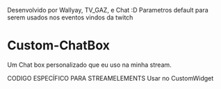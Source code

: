 Desenvolvido por Wallyay, TV_GAZ, e Chat :D
Parametros default para serem usados nos eventos vindos da twitch

# Custom-ChatBox
Um Chat box personalizado que eu uso na minha stream.

CODIGO ESPECÍFICO PARA STREAMELEMENTS
Usar no CustomWidget
